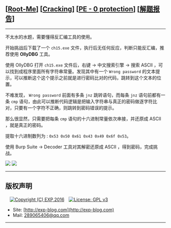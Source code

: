 ## [[Root-Me](https://www.root-me.org/)] [[Cracking](https://www.root-me.org/en/Challenges/Cracking/)] [[PE - 0 protection](https://www.root-me.org/en/Challenges/Cracking/PE-0-protection)] [[解题报告](http://exp-blog.com/2019/01/02/pid-2701/)]

------

不太水的水题，需要懂得反汇编工具的使用。

开始挑战后下载了一个 `ch15.exe` 文件，执行后无任何反应，判断只能反汇编，推荐使用 **OllyDBG** 工具。


使用 OllyDBG 打开 `ch15.exe` 文件后，右键 -> 中文搜索引擎 -> 搜索 ASCII ，可以找到成程序里面所有字符串常量。发现其中有一个 `Wrong password` 的文本提示，可以推断这个这个提示之前就是进行密码比对的代码，跳转到这个文本的位置。

不难发现， `Wrong password` 前面有多条 `jnz` 跳转语句，而每条 `jnz` 语句前都有一条 `cmp` 语句，由此可以推断代码逻辑是把输入字符串与真正的密码做逐字符比对，只要有一个字符不正确，则跳转到密码错误的提示。

那么很显然，只需要把每条 `cmp` 语句的十六进制常量依次串接，并还原成 ASCII ，就是真正的密码。

提取十六进制数列为 : `0x53 0x50 0x61 0x43 0x49 0x6f 0x53`。

使用 Burp Suite -> Decoder 工具对其解密还原成 ASCII ，得到密码，完成挑战。

![](https://github.com/lyy289065406/CTF-Solving-Reports/blob/master/rootme/Cracking/%5B03%5D%20%5B5P%5D%20PE%20-%200%20protection/imgs/01.png)
![](https://github.com/lyy289065406/CTF-Solving-Reports/blob/master/rootme/Cracking/%5B03%5D%20%5B5P%5D%20PE%20-%200%20protection/imgs/02.png)

------

## 版权声明

　[![Copyright (C) EXP,2016](https://img.shields.io/badge/Copyright%20(C)-EXP%202016-blue.svg)](http://exp-blog.com)　[![License: GPL v3](https://img.shields.io/badge/License-GPL%20v3-blue.svg)](https://www.gnu.org/licenses/gpl-3.0)
  

- Site: [http://exp-blog.com](http://exp-blog.com) 
- Mail: <a href="mailto:289065406@qq.com?subject=[EXP's Github]%20Your%20Question%20（请写下您的疑问）&amp;body=What%20can%20I%20help%20you?%20（需要我提供什么帮助吗？）">289065406@qq.com</a>


------
